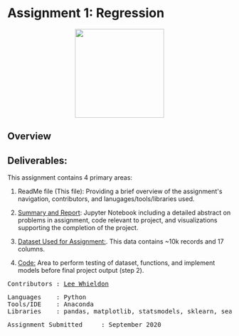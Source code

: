 # Assignment 1: Regression
<p align="center">
<img src="https://github.com/Lwhieldon/IntroToDataAnalysis/blob/master/Images/SampleSuperstore.png?raw=true" width="200" height="200" />
</p>

## Overview


## Deliverables:
This assignment contains 4 primary areas:

1. ReadMe file (This file): Providing a brief overview of the assignment's navigation, contributors, and lanugages/tools/libraries used.

2. <a href=https://github.com/Lwhieldon/IntroToDataAnalysis/blob/master/Assignments/Assignment%201/Assignment_1.ipynb>Summary and Report</a>: Jupyter Notebook including a detailed abstract on problems in assignment, code relevant to project, and visualizations supporting the completion of the project.

3. <a href=https://github.com/Lwhieldon/IntroToDataAnalysis/blob/master/Assignments/Assignment%201/Sample%20-%20Superstore.csv>Dataset Used for Assignment:</a>. This data contains ~10k records and 17 columns.

4. <a href=https://github.com/Lwhieldon/IntroToDataAnalysis/blob/master/Assignments/Assignment%201/Code.ipynb>Code:</a> Area to perform testing of dataset, functions, and implement models before final project output (step 2). 


<pre>
Contributors : <a href=https://github.com/Lwhieldon>Lee Whieldon</a>
</pre>

<pre>
Languages    : Python
Tools/IDE    : Anaconda
Libraries    : pandas, matplotlib, statsmodels, sklearn, seaborn, io, requests
</pre>

<pre>
Assignment Submitted     : September 2020
</pre>


